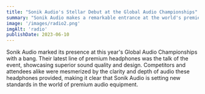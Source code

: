 ```yaml
---
title: "Sonik Audio's Stellar Debut at the Global Audio Championships"
summary: "Sonik Audio makes a remarkable entrance at the world's premier audio competition."
image: '/images/radio2.png'
imgAlt: 'radio'
publishDate: 2023-06-10
---
```


Sonik Audio marked its presence at this year's Global Audio Championships with a bang. Their latest line of premium headphones was the talk of the event, showcasing superior sound quality and design. Competitors and attendees alike were mesmerized by the clarity and depth of audio these headphones provided, making it clear that Sonik Audio is setting new standards in the world of premium audio equipment.
